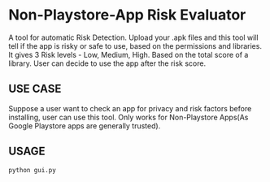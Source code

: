 # Non-Playstore-App Risk Evaluator
A tool for automatic Risk Detection.
Upload your .apk files and this tool will tell if the app is risky or safe to use, based on the permissions and libraries.
It gives 3 Risk levels - Low, Medium, High. Based on the total score of a library.
User can decide to use the app after the risk score.
## USE CASE 
Suppose a user want to check an app for privacy and risk factors before installing, user can use this tool. Only works for Non-Playstore Apps(As Google Playstore apps are generally trusted).
## USAGE
```bash
python gui.py
  ```



  

